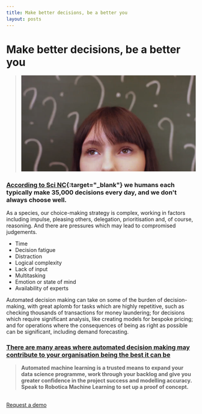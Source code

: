 ```yaml
---
title: Make better decisions, be a better you
layout: posts
---
```


# Make better decisions, be a better you
>![Question marks](/images/question-marks.png) <br />

### [According to Sci NC](http://science.unctv.org/content/reportersblog/choices){:target="_blank"} we humans each typically make 35,000 decisions every day, and we don't always choose well. 


As a species, our choice-making strategy is complex, working in factors including impulse, pleasing others, delegation, prioritisation and, of course, reasoning.  And there are pressures which may lead to compromised judgements.

- Time
- Decision fatigue
- Distraction
- Logical complexity
- Lack of input
- Multitasking
- Emotion or state of mind
- Availability of experts

Automated decision making can take on some of the burden of decision-making, with great aplomb for tasks which are highly repetitive, such as checking thousands of transactions for money laundering; for decisions which require significant analysis, like creating models for bespoke pricing; and for operations where the consequences of being as right as possible can be significant, including demand forecasting.

### [There are many areas where automated decision making may contribute to your organisation being the best it can be](/posts/opportunities) 

>**Automated machine learning is a trusted means to expand your data science programme, work through your backlog and give you greater confidence in the project success and modelling accuracy.  Speak to Robotica Machine Learning to set up a proof of concept.**
<br />
<a href = '/contact' class = 'button'>Request a demo</a>
<br />
